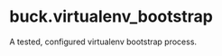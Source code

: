 buck.virtualenv_bootstrap
=========================

A tested, configured virtualenv bootstrap process.
